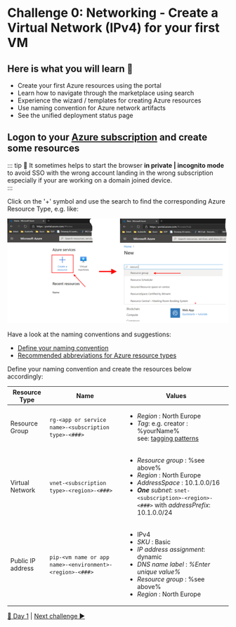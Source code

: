# Challenge 0: Networking - Create a Virtual Network (IPv4) for your first VM

## Here is what you will learn 🎯

- Create your first Azure resources using the portal
- Learn how to navigate through the marketplace using search
- Experience the wizard / templates for creating Azure resources
- Use naming convention for Azure network artifacts
- See the unified deployment status page

## Logon to your [Azure subscription](https://portal.azure.com)  and create some resources

::: tip
📝 It sometimes helps to start the browser **in private | incognito mode** to avoid SSO with the wrong account landing in the wrong subscription especially if your are working on a domain joined device.  
:::

Click on the '+' symbol and use the search to find the corresponding Azure Resource Type, e.g. like:  

![CreateResourceGroup.png](./images/CreateResourceGroup.png)

Have a look at the naming conventions and suggestions:

- [Define your naming convention](https://docs.microsoft.com/en-us/azure/cloud-adoption-framework/ready/azure-best-practices/resource-naming)
- [Recommended abbreviations for Azure resource types](https://docs.microsoft.com/en-us/azure/cloud-adoption-framework/ready/azure-best-practices/resource-abbreviations)

Define your naming convention and create the resources below accordingly:  

| Resource Type     |  Name                                                     | Values  |
|-----|-----|-----|
| Resource Group    |  `rg-<app or service name>-<subscription type>-<###>`     |  <ul><li>_Region_ : North Europe</li><li> _Tag_: e.g. creator : %yourName%<br> see: [tagging patterns](https://docs.microsoft.com/en-us/azure/cloud-adoption-framework/decision-guides/resource-tagging/?toc=/azure/azure-resource-manager/management/toc.json#resource-tagging-patterns)</li></ul> |
| Virtual Network   | `vnet-<subscription type>-<region>-<###>`                 | <ul><li>_Resource group_  : %see above%</li><li>_Region_  : North Europe</li><li>_AddressSpace_ : 10.1.0.0/16</li><li>_**One** subnet_: `snet-<subscription>-<region>-<###>` with _addressPrefix_: 10.1.0.0/24</li></ul> |
| Public IP address |  `pip-<vm name or app name>-<environment>-<region>-<###>` | <ul><li>IPv4</li><li>_SKU_ : Basic</li><li>_IP address assignment_: dynamic</li><li>_DNS name label_ : _%Enter unique value%_</li><li>_Resource group_  : %see above%</li><li>_Region_  : North Europe</li></ul> |

[🔼 Day 1](../README.md) | [Next challenge ▶](../challenge-01/README.md)
